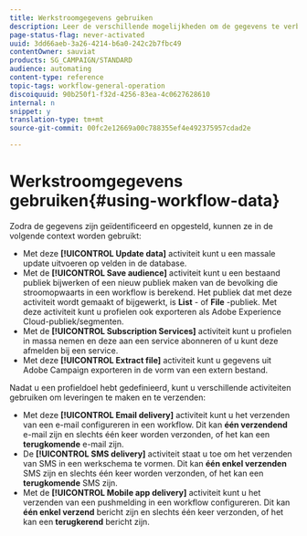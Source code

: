 ```yaml
---
title: Werkstroomgegevens gebruiken
description: Leer de verschillende mogelijkheden om de gegevens te verbruiken u invoerde of doelde.
page-status-flag: never-activated
uuid: 3dd66aeb-3a26-4214-b6a0-242c2b7fbc49
contentOwner: sauviat
products: SG_CAMPAIGN/STANDARD
audience: automating
content-type: reference
topic-tags: workflow-general-operation
discoiquuid: 90b250f1-f32d-4256-83ea-4c0627628610
internal: n
snippet: y
translation-type: tm+mt
source-git-commit: 00fc2e12669a00c788355ef4e492375957cdad2e

---
```



# Werkstroomgegevens gebruiken{#using-workflow-data}

Zodra de gegevens zijn geïdentificeerd en opgesteld, kunnen ze in de volgende context worden gebruikt:

* Met deze **[!UICONTROL Update data]** activiteit kunt u een massale update uitvoeren op velden in de database.
* Met de **[!UICONTROL Save audience]** activiteit kunt u een bestaand publiek bijwerken of een nieuw publiek maken van de bevolking die stroomopwaarts in een workflow is berekend. Het publiek dat met deze activiteit wordt gemaakt of bijgewerkt, is **List** - of **File** -publiek. Met deze activiteit kunt u profielen ook exporteren als Adobe Experience Cloud-publiek/segmenten.
* Met de **[!UICONTROL Subscription Services]** activiteit kunt u profielen in massa nemen en deze aan een service abonneren of u kunt deze afmelden bij een service.
* Met deze **[!UICONTROL Extract file]** activiteit kunt u gegevens uit Adobe Campaign exporteren in de vorm van een extern bestand.

Nadat u een profieldoel hebt gedefinieerd, kunt u verschillende activiteiten gebruiken om leveringen te maken en te verzenden:

* Met deze **[!UICONTROL Email delivery]** activiteit kunt u het verzenden van een e-mail configureren in een workflow. Dit kan **één verzendend** e-mail zijn en slechts één keer worden verzonden, of het kan een **terugkomende** e-mail zijn.
* De **[!UICONTROL SMS delivery]** activiteit staat u toe om het verzenden van SMS in een werkschema te vormen. Dit kan **één enkel verzenden** SMS zijn en slechts één keer worden verzonden, of het kan een **terugkomende** SMS zijn.
* Met de **[!UICONTROL Mobile app delivery]** activiteit kunt u het verzenden van een pushmelding in een workflow configureren. Dit kan **één enkel verzend** bericht zijn en slechts één keer verzonden, of het kan een **terugkerend** bericht zijn.

